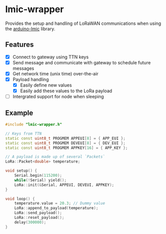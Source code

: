 # lmic-wrapper

Provides the setup and handling of LoRaWAN communications when using 
the [arduino-lmic](https://github.com/mcci-catena/arduino-lmic) library.

## Features
- [x] Connect to gateway using TTN keys
- [x] Send message and communicate with gateway to schedule future messages
- [x] Get network time (unix time) over-the-air
- [x] Payload handling
  - [x] Easily define new values
  - [x] Easily add these values to the LoRa payload
- [ ] Intergrated support for node when sleeping

## Example
```c++
#include "lmic-wrapper.h"

// Keys from TTN
static const uint8_t PROGMEM APPEUI[8] = { APP_EUI };
static const uint8_t PROGMEM DEVEUI[8] = { DEV_EUI };
static const uint8_t PROGMEM APPKEY[16] = { APP_KEY };

// A payload is made up of several `Packets`
LoRa::Packet<double> temperature;

void setup() {
    Serial.begin(115200);
    while(!Serial) yield();
    LoRa::init(&Serial, APPEUI, DEVEUI, APPKEY);
}

void loop() {
    temperature.value = 20.3; // Dummy value
    LoRa::append_to_payload(temperature);
    LoRa::send_payload();
    LoRa::reset_payload();
    delay(300000);
}
```
